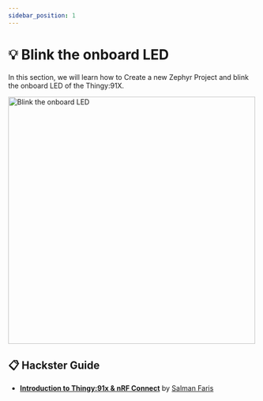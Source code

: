 ```yaml
---
sidebar_position: 1
---
```


# 💡 Blink the onboard LED

In this section, we will learn how to Create a new Zephyr Project and blink the onboard LED of the Thingy:91X.

<img src="https://hackster.imgix.net/uploads/attachments/1853365/blink_Crpzq326qX.gif" alt="Blink the onboard LED" width="500" />



## 📋 Hackster Guide
- **[Introduction to Thingy:91x & nRF Connect](https://www.hackster.io/Salmanfarisvp/2-makertrain-introduction-to-thingy-91x-nrf-connect-241425)** by [Salman Faris](https://www.hackster.io/Salmanfarisvp)













